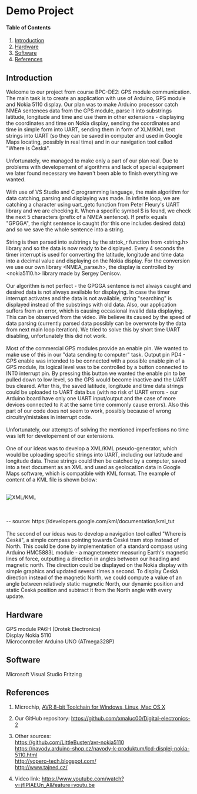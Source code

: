
# Demo Project

#### Table of Contents

1. [Introduction](#introduction)
2. [Hardware](#hardware)
3. [Software](#software)
4. [References](#references)

## Introduction
Welcome to our project from course BPC-DE2: GPS module communication.
<br/>
The main task is to create an application with use of Arduino, GPS module and Nokia 5110 display. Our plan was to make Arduino processor catch NMEA sentences data from the GPS module, parse it into substrings latitude, longitude and time and use them in other extensions - displaying the coordinates and time on Nokia display, sending the coordinates and time in simple form into UART, sending them in form of XLM/KML text strings into UART (so they can be saved in computer and used in Google Maps locating, possibly in real time) and in our navigation tool called "Where is Česká".
<br/>
<br/>
Unfortunately, we managed to make only a part of our plan real. Due to problems with developement of algorithms and lack of special equipment we later found necessary we haven't been able to finish everything we wanted.
<br/>
<br/>
With use of VS Studio and C programming language, the main algorithm for data catching, parsing and displaying was made. In infinite loop, we are catching a character using uart_getc function from Peter Fleury's UART library and we are checking it. When a specific symbol $ is found, we check the next 5 characters (prefix of a NMEA sentence). If prefix equals "GPGGA", the right sentence is caught (for this one includes desired data) and so we save the whole sentence into a string. 
<br/>
<br/>
String is then parsed into subtrings by the strtok_r function from <string.h> library and so the data is now ready to be displayed. Every 4 seconds the timer interrupt is used for converting the latitude, longitude and time data into a decimal value and displaying on the Nokia display. For the conversion we use our own library <NMEA_parse.h>, the display is controlled by <nokia5110.h> library made by Sergey Denisov. 
<br/>
<br/>
Our algorithm is not perfect - the GPGGA sentence is not always caught and desired data is not always available for displaying. In case the timer interrupt activates and the data is not available, string "searching" is displayed instead of the substrings with old data. Also, our application suffers from an error, which is causing occasional invalid data displaying. This can be observed from the video. We believe its caused by the speed of data parsing (currently parsed data possibly can be overwrote by the data from next main loop iteration). We tried to solve this by short time UART disabling, unfortunately this did not work. 
<br/>
<br/>
Most of the commercial GPS modules provide an enable pin. We wanted to make use of this in our "data sending to computer" task. Output pin PD4 - GPS enable was intended to be connected with a possible enable pin of a GPS module, its logical level was to be controlled by a button connected to INT0 interrupt pin. By pressing this button we wanted the enable pin to be pulled down to low level, so the GPS would become inactive and the UART bus cleared. After this, the saved latitude, longitude and time data strings could be uploaded to UART data bus (with no risk of UART errors - our Arduino board have only one UART input/output and the case of more devices connected to it at the same time commonly cause errors). Also this part of our code does not seem to work, possibly because of wrong circuitry/mistakes in interrupt code.
<br/>
<br/>
Unfortunately, our attempts of solving the mentioned imperfections no time was left for developement of our extensions.
<br/>
<br/>
One of our ideas was to develop a XML/KML pseudo-generator, which would be uploading specific strings into UART, including our latitude and longitude data. These strings could then be catched by a computer, saved into a text document as an XML and used as geolocation data in Google Maps software, which is compatible with KML format. The example of content of a KML file is shown below:
<br/>
<br/>

![XML/KML](https://github.com/xmaluc00/Digital-electronics-2/blob/master/projects/GPS/vyvojovydiagram.PNG)


<br/>
<br/>
-- source: https://developers.google.com/kml/documentation/kml_tut
<br/>
<br/>
The second of our ideas was to develop a navigation tool called "Where is Česká", a simple compass pointing towards Česká tram stop instead of North. This could be done by implementation of a standard compass using Arduino HMC5883L module - a magnetometer measuring Earth's magnetic lines of force, outputting a direction in angles between our heading and magnetic north. The direction could be displayed on the Nokia display with simple graphics and updated several times a second. To display Česká direction instead of the magnetic North, we could compute a value of an angle between relatively static magnetic North, our dynamic position and static Česká position and subtract it from the North angle with every update. 




## Hardware
GPS module PA6H (Drotek Electronics) <br/>  Display Nokia 5110 <br/> Microcontroller Arduino UNO (ATmega328P) <br/>

## Software
Microsoft Visual Studio
Fritzing

## References
1. Microchip, [AVR 8-bit Toolchain for Windows, Linux, Mac OS X](https://www.microchip.com/mplab/avr-support/avr-and-arm-toolchains-c-compilers)

2. Our GitHub repository: https://github.com/xmaluc00/Digital-electronics-2

3. Other sources: <br/>  https://github.com/LittleBuster/avr-nokia5110 <br/> https://navody.arduino-shop.cz/navody-k-produktum/lcd-displej-nokia-5110.html <br/> http://yopero-tech.blogspot.com/ <br/> http://www.tajned.cz/ 
4. Video link: https://www.youtube.com/watch?v=jfIPIAEUn_A&feature=youtu.be
